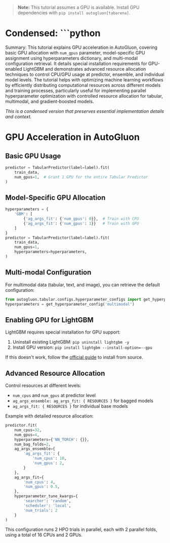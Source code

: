 > **Note:** This tutorial assumes a GPU is available. Install GPU dependencies with `pip install autogluon[tabarena]`.

# Condensed: ```python

Summary: This tutorial explains GPU acceleration in AutoGluon, covering basic GPU allocation with `num_gpus` parameter, model-specific GPU assignment using hyperparameters dictionary, and multi-modal configuration retrieval. It details special installation requirements for GPU-enabled LightGBM and demonstrates advanced resource allocation techniques to control CPU/GPU usage at predictor, ensemble, and individual model levels. The tutorial helps with optimizing machine learning workflows by efficiently distributing computational resources across different models and training processes, particularly useful for implementing parallel hyperparameter optimization with controlled resource allocation for tabular, multimodal, and gradient-boosted models.

*This is a condensed version that preserves essential implementation details and context.*

# GPU Acceleration in AutoGluon

## Basic GPU Usage

```python
predictor = TabularPredictor(label=label).fit(
    train_data,
    num_gpus=1,  # Grant 1 GPU for the entire Tabular Predictor
)
```

## Model-Specific GPU Allocation

```python
hyperparameters = {
    'GBM': [
        {'ag_args_fit': {'num_gpus': 0}},  # Train with CPU
        {'ag_args_fit': {'num_gpus': 1}}   # Train with GPU
    ]
}
predictor = TabularPredictor(label=label).fit(
    train_data, 
    num_gpus=1,
    hyperparameters=hyperparameters, 
)
```

## Multi-modal Configuration

For multimodal data (tabular, text, and image), you can retrieve the default configuration:

```python
from autogluon.tabular.configs.hyperparameter_configs import get_hyperparameter_config
hyperparameters = get_hyperparameter_config('multimodal')
```

## Enabling GPU for LightGBM

LightGBM requires special installation for GPU support:
1. Uninstall existing LightGBM: `pip uninstall lightgbm -y`
2. Install GPU version: `pip install lightgbm --install-option=--gpu`

If this doesn't work, follow the [official guide](https://lightgbm.readthedocs.io/en/latest/GPU-Tutorial.html) to install from source.

## Advanced Resource Allocation

Control resources at different levels:
- `num_cpus` and `num_gpus` at predictor level
- `ag_args_ensemble: ag_args_fit: { RESOURCES }` for bagged models
- `ag_args_fit: { RESOURCES }` for individual base models

Example with detailed resource allocation:

```python
predictor.fit(
    num_cpus=32,
    num_gpus=4,
    hyperparameters={'NN_TORCH': {}},
    num_bag_folds=2,
    ag_args_ensemble={
        'ag_args_fit': {
            'num_cpus': 10,
            'num_gpus': 2,
        }
    },
    ag_args_fit={
        'num_cpus': 4,
        'num_gpus': 0.5,
    },
    hyperparameter_tune_kwargs={
        'searcher': 'random',
        'scheduler': 'local',
        'num_trials': 2
    }
)
```

This configuration runs 2 HPO trials in parallel, each with 2 parallel folds, using a total of 16 CPUs and 2 GPUs.
